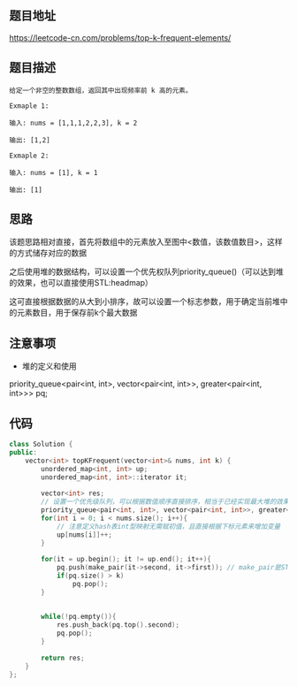 ## 题目地址
https://leetcode-cn.com/problems/top-k-frequent-elements/

## 题目描述
```
给定一个非空的整数数组，返回其中出现频率前 k 高的元素。

Exmaple 1:

输入: nums = [1,1,1,2,2,3], k = 2

输出: [1,2]

Exmaple 2:

输入: nums = [1], k = 1

输出: [1]
```

## 思路

该题思路相对直接，首先将数组中的元素放入至图中<数值，该数值数目>，这样的方式储存对应的数据

之后使用堆的数据结构，可以设置一个优先权队列priority_queue()（可以达到堆的效果，也可以直接使用STL:headmap）

这可直接根据数据的从大到小排序，故可以设置一个标志参数，用于确定当前堆中的元素数目，用于保存前k个最大数据

## 注意事项

- 堆的定义和使用

priority_queue<pair<int, int>, vector<pair<int, int>>, greater<pair<int, int>>> pq; 

## 代码

```c++
class Solution {
public:
    vector<int> topKFrequent(vector<int>& nums, int k) {
        unordered_map<int, int> up;
        unordered_map<int, int>::iterator it;
        
        vector<int> res;
        // 设置一个优先级队列，可以根据数值顺序直接排序，相当于已经实现最大堆的效果（默认从大到小）,其中greater也是一种容器
        priority_queue<pair<int, int>, vector<pair<int, int>>, greater<pair<int, int>>> pq; 
        for(int i = 0; i < nums.size(); i++){
            // 注意定义hash表int型映射无需赋初值，且直接根据下标元素来增加变量
            up[nums[i]]++; 
        }
        
        for(it = up.begin(); it != up.end(); it++){
            pq.push(make_pair(it->second, it->first)); // make_pair是STL函数，用于合并数据集
            if(pq.size() > k)
                pq.pop();
        }
        
        
        while(!pq.empty()){
            res.push_back(pq.top().second);
            pq.pop();
        }
                          
        return res;
    }
};
```
